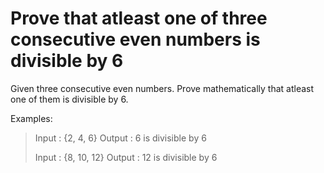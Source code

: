 # Prove that atleast one of three consecutive even numbers is divisible by 6
Given three consecutive even numbers. Prove mathematically that atleast one of them is divisible by 6.

Examples:

> Input : {2, 4, 6}
> Output : 6 is divisible by 6
>
> Input : {8, 10, 12}
> Output : 12 is divisible by 6
